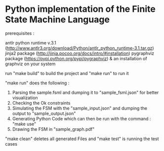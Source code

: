 Python implementation of the Finite State Machine Language
==========================================================

prerequisites : 

antlr python runtime v.3.1 (http://www.antlr3.org/download/Python/antlr_python_runtime-3.1.tar.gz)
jinja2 package (http://jinja.pocoo.org/docs/intro/#installation)
pygraphviz package (https://pypi.python.org/pypi/pygraphviz) & an installation of graphviz on your system


run "make build" to build the project and "make run" to run it

"make run" does the following : 
1) Parsing the sample.fsml and dumping it to "sample_fsml.json" for better visualization
2) Checking the Ok constraints
3) Simulating the FSM with the "sample_input.json" and dumping the output to "sample_output.json"
4) Generating Python Code which can then be run with the command : "make use"
5) Drawing the FSM in "sample_graph.pdf"

"make clean" deletes all generated Files and "make test" is running the test cases

